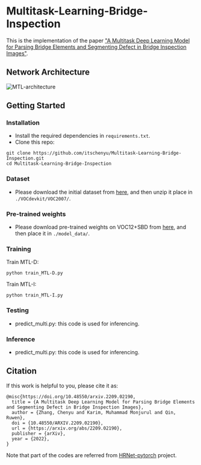 # Multitask-Learning-Bridge-Inspection
This is the implementation of the paper ["A Multitask Deep Learning Model for Parsing Bridge Elements and Segmenting Defect in Bridge Inspection Images"](https://arxiv.org/abs/2209.02190).

## Network Architecture
![MTL-architecture](https://user-images.githubusercontent.com/90736946/198709157-abf0d92a-1b28-4459-a099-7e4ccd5b9006.png)

## Getting Started
### Installation
* Install the required dependencies in `requirements.txt`.
* Clone this repo:
~~~~
git clone https://github.com/itschenyu/Multitask-Learning-Bridge-Inspection.git
cd Multitask-Learning-Bridge-Inspection
~~~~
### Dataset
* Please download the initial dataset from [here](https://drive.google.com/drive/folders/1HLCUC8R9x3t-qB_t3NQ1XujMV43Axmv_?usp=share_link), and then unzip it place in `./VOCdevkit/VOC2007/`.

### Pre-trained weights
* Please download pre-trained weights on VOC12+SBD from [here](https://github.com/bubbliiiing/hrnet-pytorch/releases/download/v1.0/hrnetv2_w32_weights_voc.pth), and then place it in `./model_data/`.

### Training
Train MTL-D:
~~~~
python train_MTL-D.py
~~~~
Train MTL-I:
~~~~
python train_MTL-I.py
~~~~

### Testing
*  predict_multi.py: this code is used for inferencing. 

### Inference
*  predict_multi.py: this code is used for inferencing. 

## Citation
If this work is helpful to you, please cite it as:
~~~~
@misc{https://doi.org/10.48550/arxiv.2209.02190,
  title = {A Multitask Deep Learning Model for Parsing Bridge Elements and Segmenting Defect in Bridge Inspection Images},
  author = {Zhang, Chenyu and Karim, Muhammad Monjurul and Qin, Ruwen},
  doi = {10.48550/ARXIV.2209.02190},
  url = {https://arxiv.org/abs/2209.02190},
  publisher = {arXiv}, 
  year = {2022},
}
~~~~
Note that part of the codes are referred from <a href="https://github.com/bubbliiiing/hrnet-pytorch">HRNet-pytorch</a> project.
